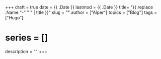 +++
draft = true
date = {{ .Date }}
lastmod = {{ .Date }}
title= "{{ replace .Name "-" " " | title }}"
slug = ""
author = ["Alper"]
topics = ["Blog"]
tags = ["Hugo"]
# series = []
description = ""
+++
